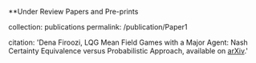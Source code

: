 **Under Review Papers and Pre-prints

<!---title: "Paper Title Number 1"-->
collection: publications
permalink: /publication/Paper1
<!---excerpt: 'This paper is about the number 1. The number 2 is left for future work.'-->
<!---date: 2009-10-01-->
<!---venue: 'Journal 1'-->
<!---paperurl: 'http://academicpages.github.io/files/paper1.pdf'-->
citation: 'Dena Firoozi, LQG Mean Field Games with a Major Agent: Nash Certainty Equivalence versus Probabilistic Approach, available on [arXiv](https://493556612-atari-embeds.googleusercontent.com/embeds/16cb204cf3a9d4d223a0a3fd8b0eec5d/inner-frame-minified.html?jsh=m%3B%2F_%2Fscs%2Fapps-static%2F_%2Fjs%2Fk%3Doz.gapi.en.xwJu9mnmcMg.O%2Fam%3DwQE%2Fd%3D1%2Fct%3Dzgms%2Frs%3DAGLTcCPhziFv0ZUgwIM1cgUEDP9FSX8uzg%2Fm%3D__features__).'
<!---This paper is about the number 1. The number 2 is left for future work.-->
<!---[Download paper here](http://academicpages.github.io/files/paper1.pdf)-->
<!---Recommended citation: -->

